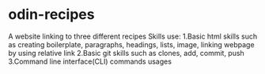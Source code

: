 # odin-recipes
A website linking to three different recipes
Skills use:
 1.Basic html skills such as creating boilerplate, paragraphs, headings, lists, image, linking webpage by using relative link
 2.Basic git skills such as clones, add, commit, push
 3.Command line interface(CLI) commands usages
